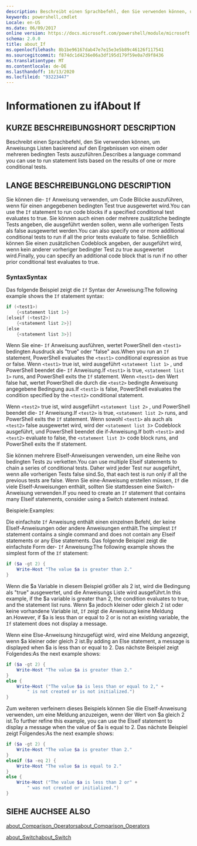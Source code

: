 ```yaml
---
description: Beschreibt einen Sprachbefehl, den Sie verwenden können, um Anweisungs Listen basierend auf den Ergebnissen von einem oder mehreren bedingten Tests auszuführen.
keywords: powershell,cmdlet
Locale: en-US
ms.date: 06/09/2017
online version: https://docs.microsoft.com/powershell/module/microsoft.powershell.core/about/about_if?view=powershell-5.1&WT.mc_id=ps-gethelp
schema: 2.0.0
title: about_If
ms.openlocfilehash: 8b1be96167dab47e7e15e3e5b89c46126f117541
ms.sourcegitcommit: f874dc1d4236e06a3df195d179f59e0a7d9f8436
ms.translationtype: MT
ms.contentlocale: de-DE
ms.lasthandoff: 10/13/2020
ms.locfileid: "93223447"
---
```

# <a name="about-if"></a><span data-ttu-id="5b484-104">Informationen zu if</span><span class="sxs-lookup"><span data-stu-id="5b484-104">About If</span></span>

## <a name="short-description"></a><span data-ttu-id="5b484-105">KURZE BESCHREIBUNG</span><span class="sxs-lookup"><span data-stu-id="5b484-105">SHORT DESCRIPTION</span></span>
<span data-ttu-id="5b484-106">Beschreibt einen Sprachbefehl, den Sie verwenden können, um Anweisungs Listen basierend auf den Ergebnissen von einem oder mehreren bedingten Tests auszuführen.</span><span class="sxs-lookup"><span data-stu-id="5b484-106">Describes a language command you can use to run statement lists based on the results of one or more conditional tests.</span></span>

## <a name="long-description"></a><span data-ttu-id="5b484-107">LANGE BESCHREIBUNG</span><span class="sxs-lookup"><span data-stu-id="5b484-107">LONG DESCRIPTION</span></span>
<span data-ttu-id="5b484-108">Sie können die- `If` Anweisung verwenden, um Code Blöcke auszuführen, wenn für einen angegebenen bedingten Test true ausgewertet wird.</span><span class="sxs-lookup"><span data-stu-id="5b484-108">You can use the `If` statement to run code blocks if a specified conditional test evaluates to true.</span></span> <span data-ttu-id="5b484-109">Sie können auch einen oder mehrere zusätzliche bedingte Tests angeben, die ausgeführt werden sollen, wenn alle vorherigen Tests als false ausgewertet werden.</span><span class="sxs-lookup"><span data-stu-id="5b484-109">You can also specify one or more additional conditional tests to run if all the prior tests evaluate to false.</span></span> <span data-ttu-id="5b484-110">Schließlich können Sie einen zusätzlichen Codeblock angeben, der ausgeführt wird, wenn kein anderer vorheriger bedingter Test zu true ausgewertet wird.</span><span class="sxs-lookup"><span data-stu-id="5b484-110">Finally, you can specify an additional code block that is run if no other prior conditional test evaluates to true.</span></span>

### <a name="syntax"></a><span data-ttu-id="5b484-111">Syntax</span><span class="sxs-lookup"><span data-stu-id="5b484-111">Syntax</span></span>

<span data-ttu-id="5b484-112">Das folgende Beispiel zeigt die `If` Syntax der Anweisung:</span><span class="sxs-lookup"><span data-stu-id="5b484-112">The following example shows the `If` statement syntax:</span></span>

```powershell
if (<test1>)
    {<statement list 1>}
[elseif (<test2>)
    {<statement list 2>}]
[else
    {<statement list 3>}]
```

<span data-ttu-id="5b484-113">Wenn Sie eine- `If` Anweisung ausführen, wertet PowerShell den `<test1>` bedingten Ausdruck als "true" oder "false" aus.</span><span class="sxs-lookup"><span data-stu-id="5b484-113">When you run an `If` statement, PowerShell evaluates the `<test1>` conditional expression as true or false.</span></span> <span data-ttu-id="5b484-114">Wenn `<test1>` true ist, wird ausgeführt `<statement list 1>` , und PowerShell beendet die- `If` Anweisung.</span><span class="sxs-lookup"><span data-stu-id="5b484-114">If `<test1>` is true, `<statement list 1>` runs, and PowerShell exits the `If` statement.</span></span> <span data-ttu-id="5b484-115">Wenn `<test1>` den Wert false hat, wertet PowerShell die durch die `<test2>` bedingte Anweisung angegebene Bedingung aus.</span><span class="sxs-lookup"><span data-stu-id="5b484-115">If `<test1>` is false, PowerShell evaluates the condition specified by the `<test2>` conditional statement.</span></span>

<span data-ttu-id="5b484-116">Wenn `<test2>` true ist, wird ausgeführt `<statement list 2>` , und PowerShell beendet die- `If` Anweisung.</span><span class="sxs-lookup"><span data-stu-id="5b484-116">If `<test2>` is true, `<statement list 2>` runs, and PowerShell exits the `If` statement.</span></span> <span data-ttu-id="5b484-117">Wenn sowohl `<test1>` als auch als `<test2>` false ausgewertet wird, wird der `<statement list 3`> Codeblock ausgeführt, und PowerShell beendet die if-Anweisung.</span><span class="sxs-lookup"><span data-stu-id="5b484-117">If both `<test1>` and `<test2>` evaluate to false, the `<statement list 3`> code block runs, and PowerShell exits the If statement.</span></span>

<span data-ttu-id="5b484-118">Sie können mehrere ElseIf-Anweisungen verwenden, um eine Reihe von bedingten Tests zu verketten.</span><span class="sxs-lookup"><span data-stu-id="5b484-118">You can use multiple Elseif statements to chain a series of conditional tests.</span></span> <span data-ttu-id="5b484-119">Daher wird jeder Test nur ausgeführt, wenn alle vorherigen Tests false sind.</span><span class="sxs-lookup"><span data-stu-id="5b484-119">So, that each test is run only if all the previous tests are false.</span></span>
<span data-ttu-id="5b484-120">Wenn Sie eine-Anweisung erstellen müssen, `If` die viele ElseIf-Anweisungen enthält, sollten Sie stattdessen eine Switch-Anweisung verwenden.</span><span class="sxs-lookup"><span data-stu-id="5b484-120">If you need to create an `If` statement that contains many Elseif statements, consider using a Switch statement instead.</span></span>

<span data-ttu-id="5b484-121">Beispiele:</span><span class="sxs-lookup"><span data-stu-id="5b484-121">Examples:</span></span>

<span data-ttu-id="5b484-122">Die einfachste `If` Anweisung enthält einen einzelnen Befehl, der keine ElseIf-Anweisungen oder andere Anweisungen enthält.</span><span class="sxs-lookup"><span data-stu-id="5b484-122">The simplest `If` statement contains a single command and does not contain any Elseif statements or any Else statements.</span></span> <span data-ttu-id="5b484-123">Das folgende Beispiel zeigt die einfachste Form der- `If` Anweisung:</span><span class="sxs-lookup"><span data-stu-id="5b484-123">The following example shows the simplest form of the `If` statement:</span></span>

```powershell
if ($a -gt 2) {
    Write-Host "The value $a is greater than 2."
}
```

<span data-ttu-id="5b484-124">Wenn die $a Variable in diesem Beispiel größer als 2 ist, wird die Bedingung als "true" ausgewertet, und die Anweisungs Liste wird ausgeführt.</span><span class="sxs-lookup"><span data-stu-id="5b484-124">In this example, if the $a variable is greater than 2, the condition evaluates to true, and the statement list runs.</span></span> <span data-ttu-id="5b484-125">Wenn $a jedoch kleiner oder gleich 2 ist oder keine vorhandene Variable ist, `If` zeigt die Anweisung keine Meldung an.</span><span class="sxs-lookup"><span data-stu-id="5b484-125">However, if $a is less than or equal to 2 or is not an existing variable, the `If` statement does not display a message.</span></span>

<span data-ttu-id="5b484-126">Wenn eine Else-Anweisung hinzugefügt wird, wird eine Meldung angezeigt, wenn $a kleiner oder gleich 2 ist.</span><span class="sxs-lookup"><span data-stu-id="5b484-126">By adding an Else statement, a message is displayed when $a is less than or equal to 2.</span></span> <span data-ttu-id="5b484-127">Das nächste Beispiel zeigt Folgendes:</span><span class="sxs-lookup"><span data-stu-id="5b484-127">As the next example shows:</span></span>

```powershell
if ($a -gt 2) {
    Write-Host "The value $a is greater than 2."
}
else {
    Write-Host ("The value $a is less than or equal to 2," +
        " is not created or is not initialized.")
}
```

<span data-ttu-id="5b484-128">Zum weiteren verfeinern dieses Beispiels können Sie die ElseIf-Anweisung verwenden, um eine Meldung anzuzeigen, wenn der Wert von $a gleich 2 ist.</span><span class="sxs-lookup"><span data-stu-id="5b484-128">To further refine this example, you can use the Elseif statement to display a message when the value of $a is equal to 2.</span></span> <span data-ttu-id="5b484-129">Das nächste Beispiel zeigt Folgendes:</span><span class="sxs-lookup"><span data-stu-id="5b484-129">As the next example shows:</span></span>

```powershell
if ($a -gt 2) {
    Write-Host "The value $a is greater than 2."
}
elseif ($a -eq 2) {
    Write-Host "The value $a is equal to 2."
}
else {
    Write-Host ("The value $a is less than 2 or" +
        " was not created or initialized.")
}
```

## <a name="see-also"></a><span data-ttu-id="5b484-130">SIEHE AUCH</span><span class="sxs-lookup"><span data-stu-id="5b484-130">SEE ALSO</span></span>

[<span data-ttu-id="5b484-131">about_Comparison_Operators</span><span class="sxs-lookup"><span data-stu-id="5b484-131">about_Comparison_Operators</span></span>](about_Comparison_Operators.md)

[<span data-ttu-id="5b484-132">about_Switch</span><span class="sxs-lookup"><span data-stu-id="5b484-132">about_Switch</span></span>](about_Switch.md)
